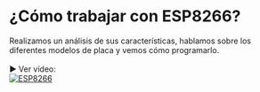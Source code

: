 # ¿Cómo trabajar con ESP8266?
Realizamos un análisis de sus características, hablamos sobre los diferentes modelos de placa y vemos cómo programarlo.
<br>
<br>
▶️ Ver vídeo:<br>
[![ESP8266](https://i.imgur.com/yHCHDMr.png)](https://www.youtube.com/watch?v=gAe-Kjg_ggc&t "Ver vídeo sobre ESP8266")
